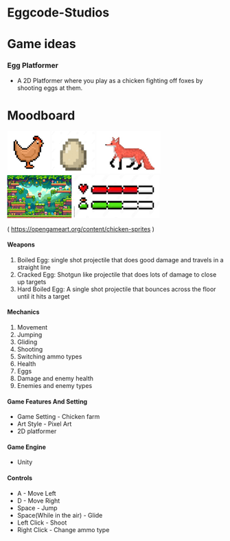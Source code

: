 # Eggcode-Studios

# Game ideas
### Egg Platformer
- A 2D Platformer where you play as a chicken fighting off foxes by shooting eggs at them.

# Moodboard 
<img src="chicken.jpg" width="100" height="100"> 
<img src="egg.jpg" width="100" height="100"> 
<img src="fox.jpg" width="150" height="100"> 
<img src="2d platform.jpg" width="150" height="100"> 
<img src="health bar.jpg" width="200" height="100"> 


( https://opengameart.org/content/chicken-sprites ) 


 #### Weapons
 1. Boiled Egg: single shot projectile that does good damage and travels in a straight line
 2. Cracked Egg: Shotgun like projectile that does lots of damage to close up targets
 3. Hard Boiled Egg: A single shot projectile that bounces across the floor until it hits a target
 #### Mechanics
 1. Movement 
 2. Jumping
 3. Gliding 
 4. Shooting
 5. Switching ammo types 
 6. Health 
 7. Eggs
 8. Damage and enemy health 
 9. Enemies and enemy types
 #### Game Features And Setting
 - Game Setting - Chicken farm
 - Art Style - Pixel Art
 - 2D platformer

 #### Game Engine
 - Unity

 #### Controls
 - A - Move Left
 - D - Move Right
 - Space - Jump
 - Space(While in the air) - Glide
 - Left Click - Shoot
 - Right Click - Change ammo type


 
